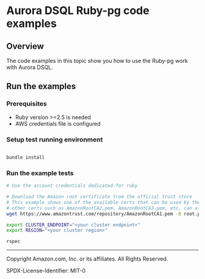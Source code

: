 # Aurora DSQL Ruby-pg code examples

## Overview

The code examples in this topic show you how to use the Ruby-pg work with Aurora DSQL. 

## Run the examples

### Prerequisites

* Ruby version >=2.5 is needed
* AWS credentials file is configured


### Setup test running environment 

```sh

bundle install

```

### Run the example tests

```sh
# Use the account credentials dedicated for ruby

# Download the Amazon root certificate from the official trust store
# This example shows one of the available certs that can be used by the client;
# other certs such as AmazonRootCA2.pem, AmazonRootCA3.pem, etc. can also be used.
wget https://www.amazontrust.com/repository/AmazonRootCA1.pem -O root.pem

export CLUSTER_ENDPOINT="<your cluster endpoint>"
export REGION="<your cluster region>"

rspec
```

---

Copyright Amazon.com, Inc. or its affiliates. All Rights Reserved. 

SPDX-License-Identifier: MIT-0
